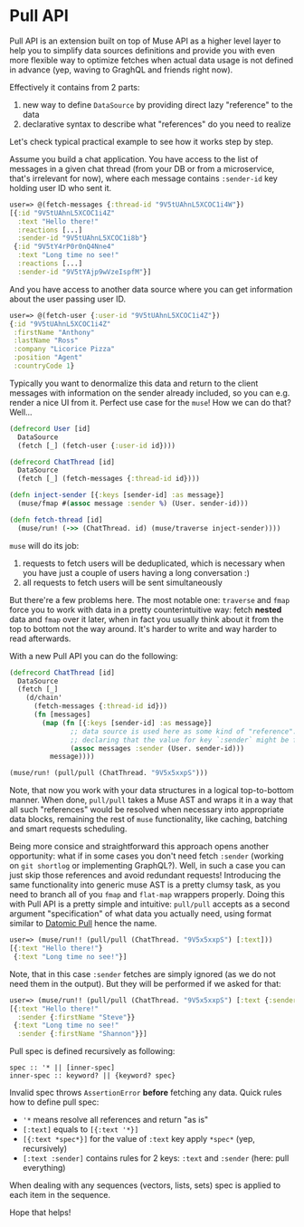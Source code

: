 # Pull API

Pull API is an extension built on top of Muse API as a higher level layer to help you to
simplify data sources definitions and provide you with even more flexible way to optimize
fetches when actual data usage is not defined in advance (yep, waving to GraghQL and friends
right now).

Effectively it contains from 2 parts:

1. new way to define `DataSource` by providing direct lazy "reference" to the data
2. declarative syntax to describe what "references" do you need to realize

Let's check typical practical example to see how it works step by step.

Assume you build a chat application. You have access to the list of messages in a given
chat thread (from your DB or from a microservice, that's irrelevant for now), where each
message contains `:sender-id` key holding user ID who sent it.

```clojure
user=> @(fetch-messages {:thread-id "9V5tUAhnL5XCOC1i4W"})
[{:id "9V5tUAhnL5XCOC1i4Z"
  :text "Hello there!"
  :reactions [...]
  :sender-id "9V5tUAhnL5XCOC1i8b"}
 {:id "9V5tY4rP0r0nQ4Nne4"
  :text "Long time no see!"
  :reactions [...]
  :sender-id "9V5tYAjp9wVzeIspfM"}]
```

And you have access to another data source where you can get information about the user
passing user ID.

```clojure
user=> @(fetch-user {:user-id "9V5tUAhnL5XCOC1i4Z"})
{:id "9V5tUAhnL5XCOC1i4Z"
 :firstName "Anthony"
 :lastName "Ross"
 :company "Licorice Pizza"
 :position "Agent"
 :countryCode 1}
```

Typically you want to denormalize this data and return to the client messages with information on
the sender already included, so you can e.g. render a nice UI from it. Perfect use case for the
`muse`! How we can do that? Well...


```clojure
(defrecord User [id]
  DataSource
  (fetch [_] (fetch-user {:user-id id})))

(defrecord ChatThread [id]
  DataSource
  (fetch [_] (fetch-messages {:thread-id id})))

(defn inject-sender [{:keys [sender-id] :as message}]
  (muse/fmap #(assoc message :sender %) (User. sender-id)))

(defn fetch-thread [id]
  (muse/run! (->> (ChatThread. id) (muse/traverse inject-sender))))
```

`muse` will do its job:

1. requests to fetch users will be deduplicated, which is necessary when you have just a couple
   of users having a long conversation :) 
2. all requests to fetch users will be sent simultaneously

But there're a few problems here. The most notable one: `traverse` and `fmap` force you to work
with data in a pretty counterintuitive way: fetch **nested** data and `fmap` over it later, when
in fact you usually think about it from the top to bottom not the way around. It's harder to write
and way harder to read afterwards.

With a new Pull API you can do the following:

```clojure
(defrecord ChatThread [id]
  DataSource
  (fetch [_]
    (d/chain'
      (fetch-messages {:thread-id id}))
      (fn [messages]
        (map (fn [{:keys [sender-id] :as message}]
               ;; data source is used here as some kind of "reference":
               ;; declaring that the value for key `:sender` might be find there
               (assoc messages :sender (User. sender-id)))
          message))))

(muse/run! (pull/pull (ChatThread. "9V5x5xxpS")))
```

Note, that now you work with your data structures in a logical top-to-bottom manner. When done, 
`pull/pull` takes a Muse AST and wraps it in a way that all such "references" would be resolved
when necessary into appropriate data blocks, remaining the rest of `muse` functionality, like
caching, batching and smart requests scheduling.

Being more consice and straightforward this approach opens another opportunity: what if in
some cases you don't need fetch `:sender` (working on `git shortlog` or implementing GraphQL?). Well,
in such a case you can just skip those references and avoid redundant requests! Introducing the same
functionality into generic muse AST is a pretty clumsy task, as you need to branch all of you
`fmap` and `flat-map` wrappers properly. Doing this with Pull API is a pretty simple and intuitive:
`pull/pull` accepts as a second argument "specification" of what data you actually need, using
format similar to [Datomic Pull](https://docs.datomic.com/on-prem/pull.html) hence the name.

```clojure
user=> (muse/run!! (pull/pull (ChatThread. "9V5x5xxpS") [:text]))
[{:text "Hello there!"}
 {:text "Long time no see!"}]
```

Note, that in this case `:sender` fetches are simply ignored (as we do not need them in the
output). But they will be performed if we asked for that:

```clojure
user=> (muse/run!! (pull/pull (ChatThread. "9V5x5xxpS") [:text {:sender [:firstName]}]))
[{:text "Hello there!"
  :sender {:firstName "Steve"}}
 {:text "Long time no see!"
  :sender {:firstName "Shannon"}}]
```

Pull spec is defined recursively as following:

```
spec :: '* || [inner-spec]
inner-spec :: keyword? || {keyword? spec}
```

Invalid spec throws `AssertionError` **before** fetching any data. Quick rules how to
define pull spec:

 - `'*` means resolve all references and return "as is"
 - `[:text]` equals to `[{:text '*}]`
 - `[{:text *spec*}]` for the value of `:text` key apply `*spec*` (yep, recursively)
 - `[:text :sender]` contains rules for 2 keys: `:text` and `:sender` (here: pull everything)
 
When dealing with any sequences (vectors, lists, sets) spec is applied to each item in the sequence.

Hope that helps!
